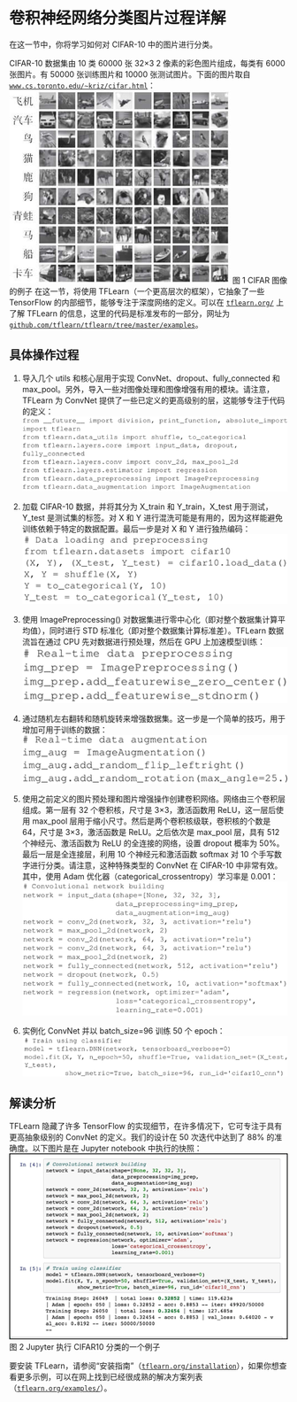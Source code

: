 # 卷积神经网络分类图片过程详解

在这一节中，你将学习如何对 CIFAR-10 中的图片进行分类。

CIFAR-10 数据集由 10 类 60000 张 32×3 2 像素的彩色图片组成，每类有 6000 张图片。有 50000 张训练图片和 10000 张测试图片。下面的图片取自[`www.cs.toronto.edu/~kriz/cifar.html`](https://www.cs.toronto.edu/~kriz/cifar.html)：
![CIFAR 图像的例子](img/754fd2a86800a5ec712477b6d7adde45.jpg)
图 1 CIFAR 图像的例子
在这一节，将使用 TFLearn（一个更高层次的框架），它抽象了一些 TensorFlow 的内部细节，能够专注于深度网络的定义。可以在 [`tflearn.org/`](http://tflearn.org/) 上了解 TFLearn 的信息，这里的代码是标准发布的一部分，网址为[`github.com/tflearn/tflearn/tree/master/examples`](https://github.com/tflearn/tflearn/tree/master/examples)。

## 具体操作过程

1.  导入几个 utils 和核心层用于实现 ConvNet、dropout、fully_connected 和 max_pool。另外，导入一些对图像处理和图像增强有用的模块。请注意，TFLearn 为 ConvNet 提供了一些已定义的更高级别的层，这能够专注于代码的定义：
    ![](img/97b9377231a42f918f8042cb84465483.jpg)

2.  加载 CIFAR-10 数据，并将其分为 X_train 和 Y_train，X_test 用于测试，Y_test 是测试集的标签。对 X 和 Y 进行混洗可能是有用的，因为这样能避免训练依赖于特定的数据配置。最后一步是对 X 和 Y 进行独热编码：
    ![](img/bea61b12090a7b563d4dd07b4d7b7726.jpg)

3.  使用 ImagePreprocessing() 对数据集进行零中心化（即对整个数据集计算平均值），同时进行 STD 标准化（即对整个数据集计算标准差）。TFLearn 数据流旨在通过 CPU 先对数据进行预处理，然后在 GPU 上加速模型训练：
    ![](img/e31c86ef0acf088f6e7ff85462a10211.jpg)

4.  通过随机左右翻转和随机旋转来增强数据集。这一步是一个简单的技巧，用于增加可用于训练的数据：
    ![](img/9c0ca34e4c406f39499cfe50dd4ada31.jpg)

5.  使用之前定义的图片预处理和图片增强操作创建卷积网络。网络由三个卷积层组成。第一层有 32 个卷积核，尺寸是 3×3，激活函数用 ReLU，这一层后使用 max_pool 层用于缩小尺寸。然后是两个卷积核级联，卷积核的个数是 64，尺寸是 3×3，激活函数是 ReLU。之后依次是 max_pool 层，具有 512 个神经元、激活函数为 ReLU 的全连接的网络，设置 dropout 概率为 50%。最后一层是全连接层，利用 10 个神经元和激活函数 softmax 对 10 个手写数字进行分类。请注意，这种特殊类型的 ConvNet 在 CIFAR-10 中非常有效。其中，使用 Adam 优化器（categorical_crossentropy）学习率是 0.001：
    ![](img/3166aa96cd757bbaaa5f2e6e88f423bb.jpg)

6.  实例化 ConvNet 并以 batch_size=96 训练 50 个 epoch：
    ![](img/905c5e9768bcfdb4550656fc5de800d6.jpg)

## 解读分析

TFLearn 隐藏了许多 TensorFlow 的实现细节，在许多情况下，它可专注于具有更高抽象级别的 ConvNet 的定义。我们的设计在 50 次迭代中达到了 88% 的准确度。以下图片是在 Jupyter notebook 中执行的快照：![Jupyter 执行 CIFAR10 分类的一个例子](img/0666ea5b92b3d30e9ca84368cc42f119.jpg)图 2 Jupyter 执行 CIFAR10 分类的一个例子

要安装 TFLearn，请参阅“安装指南”（[`tflearn.org/installation`](http://tflearn.org/installation)），如果你想查看更多示例，可以在网上找到已经很成熟的解决方案列表（[`tflearn.org/examples/`](http://tflearn.org/examples/)）。